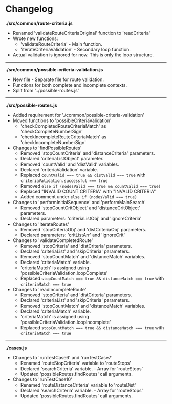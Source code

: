 # Changelog

**./src/common/route-criteria.js**
* Renamed 'validateRouteCriteriaOriginal' function to 'readCriteria'
* Wrote new functions:
	* 'validateRouteCriteria' - Main function.
	* 'iterateCriteriaValidation' - Secondary loop function.
* Actual validation is ignored for now. This is only the loop structure.

---

**./src/common/possible-criteria-validation.js**
* New file - Separate file for route validation.
* Functions for both complete and incomplete contexts.
* Split from '../possible-routes.js'

---

**./src/possible-routes.js**
* Added requirement for './common/possible-criteria-validation'
* Moved functions to 'possibleCriteriaValidation'
	* 'checkCompletedRouteCriteriaMatch' as 'checkCompleteNumberSign'
	* 'checkIncompleteRouteCriteriaMatch' as 'checkIncompleteNumberSign'
* Changes to 'findPossibleRoutes'
	* Removed 'stopCountCriteria' and 'distanceCriteria' parameters.
	* Declared 'criteriaListObject' parameter.
	* Removed 'countValid' and 'distValid' variables.
	* Declared 'criteriaValidation' variable.
	* Replaced `countValid === true && distValid === true` with `criteriaValidation.successful === true`
	* Removed `else if (nodesValid === true && countValid === true)`
	* Replaced "INVALID COUNT CRITERIA" with "INVALID CRITERIA"
	* Added comment under `else if (nodesValid === true)`
* Changes to 'performInitialSequence' and 'performMainSearch'
	* Removed 'stopCountCritObject' and 'distanceCritObject' parameters.
	* Declared parameters: 'criteriaListObj' and 'ignoreCriteria'
* Changes to 'iterateRoutes'
	* Removed 'stopCriteriaObj' and 'distCriteriaObj' parameters.
	* Declared parameters: 'critListArr' and 'ignoreCrit'
* Changes to 'validateCompletedRoute'
	* Removed 'stopCriteria' and 'distCriteria' parameters.
	* Declared 'criteriaList' and 'skipCriteria' parameters.
	* Removed 'stopCountMatch' and 'distanceMatch' variables.
	* Declared 'criteriaMatch' variable.
	* 'criteriaMatch' is assigned using 'possibleCriteriaValidation.loopComplete'
	* Replaced `stopCountMatch === true && distanceMatch === true` with `criteriaMatch === true`
* Changes to 'readIncompleteRoute'
	* Removed 'stopCriteria' and 'distCriteria' parameters.
	* Declared 'criteriaList' and 'skipCriteria' parameters.
	* Removed 'stopCountMatch' and 'distanceMatch' variables.
	* Declared 'criteriaMatch' variable.
	* 'criteriaMatch' is assigned using 'possibleCriteriaValidation.loopIncomplete'
	* Replaced `stopCountMatch === true && distanceMatch === true` with `criteriaMatch === true`

---

**./cases.js**
* Changes to 'runTestCase6' and 'runTestCase7'
	* Renamed 'routeStopCriteria' variable to 'routeStops'
	* Declared 'searchCriteria' variable. - Array for 'routeStops'
	* Updated 'possibleRoutes.findRoutes' call arguments.
* Changes to 'runTestCase10'
	* Renamed 'routeDistanceCriteria' variable to 'routeDist'
	* Declared 'searchCriteria' variable. - Array for 'routeStops'
	* Updated 'possibleRoutes.findRoutes' call arguments.